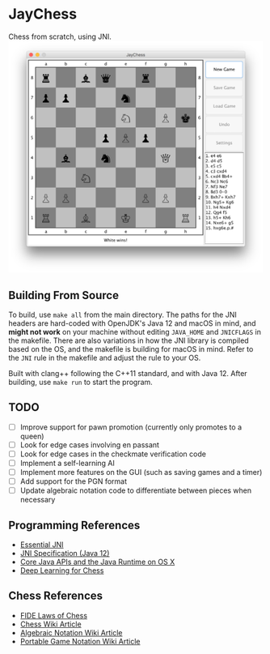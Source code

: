 # JayChess
Chess from scratch, using JNI.
![Example](https://raw.githubusercontent.com/josuegaleas/jay-images/master/chess.png)

## Building From Source
To build, use `make all` from the main directory. The paths for the JNI headers are hard-coded with OpenJDK's Java 12 and macOS in mind, and **might not work** on your machine without editing `JAVA_HOME` and `JNICFLAGS` in the makefile. There are also variations in how the JNI library is compiled based on the OS, and the makefile is building for macOS in mind. Refer to the `JNI` rule in the makefile and adjust the rule to your OS.

Built with clang++ following the C++11 standard, and with Java 12. After building, use `make run` to start the program.

## TODO
- [ ] Improve support for pawn promotion (currently only promotes to a queen)
- [ ] Look for edge cases involving en passant
- [ ] Look for edge cases in the checkmate verification code
- [ ] Implement a self-learning AI
- [ ] Implement more features on the GUI (such as saving games and a timer)
- [ ] Add support for the PGN format
- [ ] Update algebraic notation code to differentiate between pieces when necessary

## Programming References
- [Essential JNI](http://www.prenhall.com/ptrbooks/ptr_0139470298.html)
- [JNI Specification (Java 12)](https://docs.oracle.com/en/java/javase/12/docs/specs/jni/index.html)
- [Core Java APIs and the Java Runtime on OS X](https://developer.apple.com/library/archive/documentation/Java/Conceptual/Java14Development/05-CoreJavaAPIs/CoreJavaAPIs.html)
- [Deep Learning for Chess](https://erikbern.com/2014/11/29/deep-learning-for-chess.html)

## Chess References
- [FIDE Laws of Chess](https://www.fide.com/FIDE/handbook/LawsOfChess.pdf)
- [Chess Wiki Article](https://en.wikipedia.org/wiki/Chess)
- [Algebraic Notation Wiki Article](https://en.wikipedia.org/wiki/Algebraic_notation_(chess))
- [Portable Game Notation Wiki Article](https://en.wikipedia.org/wiki/Portable_Game_Notation)

